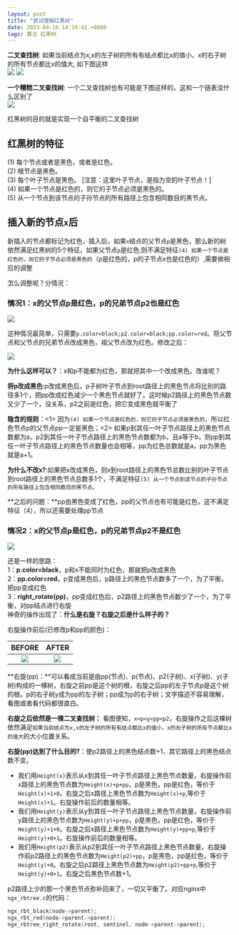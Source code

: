 ```yaml
---
layout: post
title: "尝试理解红黑树"
date: 2023-04-16 14:19:41 +0800
tags: 算法 红黑树
---
```



**二叉查找树**: 如果当前结点为x,x的左子树的所有有结点都比x的值小，x的右子树的所有节点都比x的值大, 如下图这样<br>
![](/_img/svg/rbt_2.svg)
<img src="https://raw.githubusercontent.com/for-will/for-will.github.io/main/_img/svg/rbt_2.svg">

**一个糟糕二叉查找树**: 一个二叉查找树也有可能是下图这样的，这和一个链表没什么区别了<br>
<img src="https://raw.githubusercontent.com/for-will/for-will.github.io/main/_img/svg/rbt_1.svg">

红黑树的目的就是实现一个自平衡的二叉查找树

## 红黑树的特征
(1) 每个节点或者是黑色，或者是红色。<br>
(2) 根节点是黑色。<br>
(3) 每个叶子节点是黑色。 [注意：这里叶子节点，是指为空的叶子节点！]<br>
(4) 如果一个节点是红色的，则它的子节点必须是黑色的。<br>
(5) 从一个节点到该节点的子孙节点的所有路径上包含相同数目的黑节点。<br>


## 插入新的节点`x`后

新插入的节点都标记为红色，插入后，如果`x`结点的父节点`p`是黑色，那么新的树依然满足红黑树的5个特征，如果父节点`p`是红色,则不满足特征`(4) 如果一个节点是红色的，则它的子节点必须是黑色的`（p是红色的，p的子节点x也是红色的）,需要做相应的调整

怎么调整呢？分情况：

### **情况1**：x的父节点p是红色，p的兄弟节点p2也是红色

<img src="https://raw.githubusercontent.com/for-will/for-will.github.io/main/_img/svg/rbt_3.svg">

这种情况最简单，只需要`p.color=black;p2.color=black;pp.color=red`。将父节点和父节点的兄弟节点改成黑色，祖父节点改为红色。修改之后：

<img src="https://raw.githubusercontent.com/for-will/for-will.github.io/main/_img/svg/rbt_4.svg">

**为什么这样可以？**：x和p不能都为红色，那就把其中一个改成黑色。改谁呢？

**将p改成黑色**:p改成黑色后，p子树叶子节点到root路径上的黑色节点将比别的路径多1个，把pp改成红色减少一个黑色节点就好了。这时候p2路径上的黑色节点数又少了一个，没关系，p2之前是红色，把它变成黑色就平衡了

**隐含的规则**：<1> 因为`(4) 如果一个节点是红色的，则它的子节点必须是黑色的`，所以红色节点p的父节点pp一定是黑色；<2> 如果p到其任一叶子节点路径上的黑色节点数都为a，p2到其任一叶子节点路径上的黑色节点数都为b，且a等于b，则pp到其任一叶子节点路径上的黑色节点数量也会相等，pp为红色总数就是a，pp为黑色就是a+1。

**为什么不改x?**:如果把x改成黑色，则x到root路径上的黑色节总数比别的叶子节点到root路径上的黑色节点总数多1个，不满足特征`(5) 从一个节点到该节点的子孙节点的所有路径上包含相同数目的黑节点。`

**之后的问题：**pp由黑色变成了红色，pp的父节点也有可能是红色，这不满足特征（4），所以还需要处理pp节点

### **情况2**：x的父节点p是红色，p的兄弟节点p2不是红色

<img src="https://raw.githubusercontent.com/for-will/for-will.github.io/main/_img/svg/rbt2_0.svg">

还是一样的思路：<br>
1：**p.color=black**，p和x不能同时为红色，那就把p改成黑色<br>
2：**pp.color=red**，p变成黑色后，p路径上的黑色节点数多了一个，为了平衡，把pp变成红色<br>
3：**right_rotate(pp)**，pp变成红色后，p2路径上的黑色节点数少了一个，为了平衡，对pp结点进行右旋<br>
神奇的操作出现了：**什么是右旋？右旋之后是什么样子的？**

右旋操作前后(已修改p和pp的颜色)：

|BEFORE|AFTER|
|:----:|:---:|
|<img src="https://raw.githubusercontent.com/for-will/for-will.github.io/main/_img/svg/rbt2_1.svg">|<img src="https://raw.githubusercontent.com/for-will/for-will.github.io/main/_img/svg/rbt2_2.svg">|

**右旋(pp)：**可以看成当前是由pp(节点)、p(节点)、p2(子树)、x(子树)、y(子树)构成的一棵树，右旋之前pp是这个树的根，右旋之后pp的左子节点p是这个树的根。p的右子树y成为pp的左子树；pp成为p的右子树；文字描述不容易理解，看图或者看代码都很直白。

**右旋之后依然是一棵二叉查找树：** 看图便知，`x<p<y<pp<p2`，右旋操作之后这棵树依然满足`如果当前结点为x,x的左子树的所有有结点都比x的值小，x的右子树的所有节点都比x的值大`的大小位置关系。

**右旋(pp)达到了什么目的?**：使p2路径上的黑色结点数+1，其它路径上的黑色结点数不变。
* 我们用`Height(x)`表示从x到其任一叶子节点路径上黑色节点数量，右旋操作前x路径上的黑色节点数为`Height(x)+p+pp`，p是黑色，pp是红色，等价于`Height(x)+1+0`。右旋之后x路径上黑色节点数为`Height(x)+p`,等价于`Height(x)+1`。右旋操作前后的数量相等。
* 我们用`Height(y)`表示从y到其任一叶子节点路径上黑色节点数量，右旋操作前y路径上的黑色节点数为`Height(y)+p+pp`，p是黑色，pp是红色，等价于`Height(y)+1+0`。右旋之后x路径上黑色节点数为`Height(y)+pp+p`,等价于`Height(y)+0+1`。右旋操作前后的数量相等。
* 我们用`Height(p2)`表示从p2到其任一叶子节点路径上黑色节点数量，右旋操作前p2路径上的黑色节点数为`Height(p2)+pp`，p是黑色，pp是红色，等价于`Height(y)+0`。右旋之后p2路径上黑色节点数为`Height(p2)+pp+p`,等价于`Height(y)+0+1`。右旋之后黑色节点数+1。

p2路径上少的那一个黑色节点弥补回来了，一切又平衡了。对应nginx中`ngx_rbtree.c`的代码：
```c
ngx_rbt_black(node->parent);
ngx_rbt_red(node->parent->parent);
ngx_rbtree_right_rotate(root, sentinel, node->parent->parent);
```